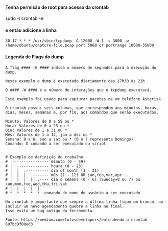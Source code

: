 #### Tenha permisão de root para acesso da crontab
sudo -i
crontab -e
#### e então adicione a linha   

	30 17 * * * /usr/sbin/tcpdump -G 12600 -W 1 -s 3000 -w /home/ubuntu/capture-file.pcap port 5060 or portrange 10000-35000    

#### Legenda de Flags do dump   

	A flag #### -G #### indica o número de segundos para a execução do dump.    

	Neste exemplo o dump é executado diariamente das 17h30 às 21h    
 
	O #### -W #### é o número de interações que o tcpdump executará.    

	Este exemplo foi usado para capturar pacotes de um telefone Asterisk.    

	O crontab possui seis colunas, que correspondem aos minutos, horas, dias, meses, semanas e, por fim, aos comandos que serão executados.    

	Minuto: Valores de 0 a 59 ou *   
	Hora: Valores de 0 a 23 ou *     
	Dia: Valores de 1 a 31 ou *   
	Mês: Valores de 1 a 12, jan a dec ou *  
	Semana: 0 a 6, sun a sat ou * (0 e 7 representa Domingo)   
	Comando: O comando a ser executado ou script     


	# Exemplo de definição de trabalho    
	# .---------------- minuto (0 - 59)   
	# |  .------------- houra (0 - 23)   
	# |  |  .---------- dia of month (1 - 31)   
	# |  |  |  .------- mês (1 - 12) OR jan,feb,mar,apr ...  
	# |  |  |  |  .---- dia d semana (0 - 6) (Sunday=0 ou 7) ou sun,mon,tue,wed,thu,fri,sat   
	# |  |  |  |  |   
	# *  *  *  *  *  comando de nome de usuário a ser executado      

	No crontab é importante que sempre a última linha fique em branco, ao incluir um novo agendamento quebre a linha no final.     
	Isso evita um bug antigo da ferramenta.    

	Fonte: https://medium.com/totvsdevelopers/entendendo-o-crontab-607bc9f00ed3     



